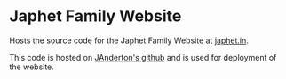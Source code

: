 Japhet Family Website
=====================

Hosts the source code for the Japhet Family Website at [japhet.in](https://japhet.in).

This code is hosted on [JAnderton's github](https://github.com/JAnderton/japhet-family-website) and is used for deployment of the website.
